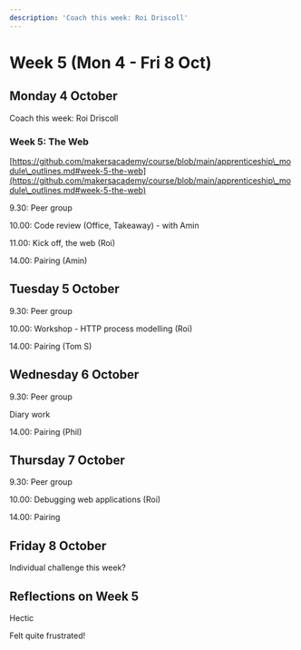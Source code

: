 ```yaml
---
description: 'Coach this week: Roi Driscoll'
---
```


# Week 5 (Mon 4 - Fri 8 Oct)

## Monday 4 October

Coach this week: Roi Driscoll

### Week 5: The Web

[https://github.com/makersacademy/course/blob/main/apprenticeship\_module\_outlines.md#week-5-the-web](https://github.com/makersacademy/course/blob/main/apprenticeship\_module\_outlines.md#week-5-the-web)

9.30: Peer group

10.00: Code review (Office, Takeaway) - with Amin

11.00: Kick off, the web (Roi)

14.00: Pairing (Amin)&#x20;

## Tuesday 5 October

9.30: Peer group

10.00: Workshop - HTTP process modelling (Roi)

14.00: Pairing (Tom S)

## Wednesday 6 October

9.30: Peer group

Diary work

14.00: Pairing (Phil)



## Thursday 7 October

9.30: Peer group

10.00: Debugging web applications (Roi)

14.00: Pairing



## Friday 8 October

Individual challenge this week?

## Reflections on Week 5

Hectic

Felt quite frustrated!

